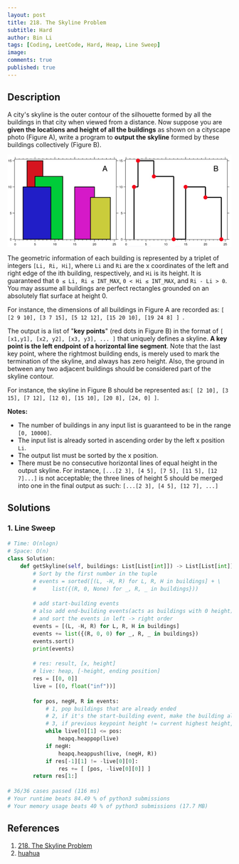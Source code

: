 ```yaml
---
layout: post
title: 218. The Skyline Problem
subtitle: Hard
author: Bin Li
tags: [Coding, LeetCode, Hard, Heap, Line Sweep]
image: 
comments: true
published: true
---
```


## Description

A city's skyline is the outer contour of the silhouette formed by all the buildings in that city when viewed from a distance. Now suppose you are **given the locations and height of all the buildings** as shown on a cityscape photo (Figure A), write a program to **output the skyline** formed by these buildings collectively (Figure B).

![](/img/media/15819228738932.jpg)


The geometric information of each building is represented by a triplet of integers `[Li, Ri, Hi]`, where `Li` and `Ri` are the x coordinates of the left and right edge of the ith building, respectively, and `Hi` is its height. It is guaranteed that `0 ≤ Li, Ri ≤ INT_MAX`, `0 < Hi ≤ INT_MAX`, and `Ri - Li > 0`. You may assume all buildings are perfect rectangles grounded on an absolutely flat surface at height 0.

For instance, the dimensions of all buildings in Figure A are recorded as: `[ [2 9 10], [3 7 15], [5 12 12], [15 20 10], [19 24 8] ] `.

The output is a list of "**key points**" (red dots in Figure B) in the format of `[ [x1,y1], [x2, y2], [x3, y3], ... ]` that uniquely defines a skyline. **A key point is the left endpoint of a horizontal line segment**. Note that the last key point, where the rightmost building ends, is merely used to mark the termination of the skyline, and always has zero height. Also, the ground in between any two adjacent buildings should be considered part of the skyline contour.

For instance, the skyline in Figure B should be represented as:`[ [2 10], [3 15], [7 12], [12 0], [15 10], [20 8], [24, 0] ]`.

**Notes:**

- The number of buildings in any input list is guaranteed to be in the range `[0, 10000]`.
- The input list is already sorted in ascending order by the left x position `Li`.
- The output list must be sorted by the x position.
- There must be no consecutive horizontal lines of equal height in the output skyline. For instance, `[...[2 3], [4 5], [7 5], [11 5], [12 7]...]` is not acceptable; the three lines of height 5 should be merged into one in the final output as such: `[...[2 3], [4 5], [12 7], ...]`


## Solutions
### 1. Line Sweep

```python
# Time: O(nlogn)
# Space: O(n)
class Solution:
    def getSkyline(self, buildings: List[List[int]]) -> List[List[int]]:
        # Sort by the first number in the tuple
        # events = sorted([(L, -H, R) for L, R, H in buildings] + \
        #     list({(R, 0, None) for _, R, _ in buildings}))

        # add start-building events
        # also add end-building events(acts as buildings with 0 height)
        # and sort the events in left -> right order
        events = [(L, -H, R) for L, R, H in buildings]
        events += list({(R, 0, 0) for _, R, _ in buildings})
        events.sort()
        print(events)
        
        # res: result, [x, height]
        # live: heap, [-height, ending position]
        res = [[0, 0]]
        live = [(0, float("inf"))]
        
        for pos, negH, R in events:
            # 1, pop buildings that are already ended
            # 2, if it's the start-building event, make the building alive
            # 3, if previous keypoint height != current highest height, edit the result
            while live[0][1] <= pos: 
                heapq.heappop(live)
            if negH: 
                heapq.heappush(live, (negH, R))
            if res[-1][1] != -live[0][0]:
                res += [ [pos, -live[0][0]] ]
        return res[1:]

# 36/36 cases passed (116 ms)
# Your runtime beats 84.49 % of python3 submissions
# Your memory usage beats 40 % of python3 submissions (17.7 MB)
```
## References
1. [218. The Skyline Problem](https://leetcode.com/problems/the-skyline-problem/)
2. [huahua](http://zxi.mytechroad.com/blog/tree/leetcode-218-the-skyline-problem/)